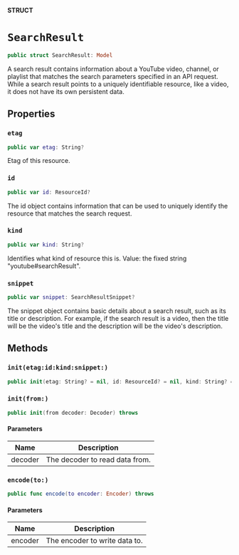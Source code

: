 **STRUCT**

# `SearchResult`

```swift
public struct SearchResult: Model
```

A search result contains information about a YouTube video, channel, or playlist that matches the search parameters specified in an API request. While a search result points to a uniquely identifiable resource, like a video, it does not have its own persistent data.

## Properties
### `etag`

```swift
public var etag: String?
```

Etag of this resource.

### `id`

```swift
public var id: ResourceId?
```

The id object contains information that can be used to uniquely identify the resource that matches the search request.

### `kind`

```swift
public var kind: String?
```

Identifies what kind of resource this is. Value: the fixed string "youtube#searchResult".

### `snippet`

```swift
public var snippet: SearchResultSnippet?
```

The snippet object contains basic details about a search result, such as its title or description. For example, if the search result is a video, then the title will be the video's title and the description will be the video's description.

## Methods
### `init(etag:id:kind:snippet:)`

```swift
public init(etag: String? = nil, id: ResourceId? = nil, kind: String? = nil, snippet: SearchResultSnippet? = nil)
```

### `init(from:)`

```swift
public init(from decoder: Decoder) throws
```

#### Parameters

| Name | Description |
| ---- | ----------- |
| decoder | The decoder to read data from. |

### `encode(to:)`

```swift
public func encode(to encoder: Encoder) throws
```

#### Parameters

| Name | Description |
| ---- | ----------- |
| encoder | The encoder to write data to. |